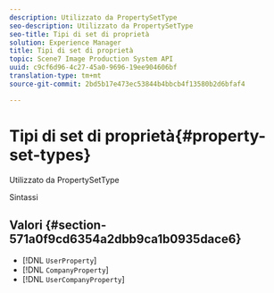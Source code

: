 ```yaml
---
description: Utilizzato da PropertySetType
seo-description: Utilizzato da PropertySetType
seo-title: Tipi di set di proprietà
solution: Experience Manager
title: Tipi di set di proprietà
topic: Scene7 Image Production System API
uuid: c9cf6d96-4c27-45a0-9696-19ee904606bf
translation-type: tm+mt
source-git-commit: 2bd5b17e473ec53844b4bbcb4f13580b2d6bfaf4

---
```



# Tipi di set di proprietà{#property-set-types}

Utilizzato da PropertySetType

Sintassi

## Valori {#section-571a0f9cd6354a2dbb9ca1b0935dace6}

* [!DNL `UserProperty`]
* [!DNL `CompanyProperty`]
* [!DNL `UserCompanyProperty`]

